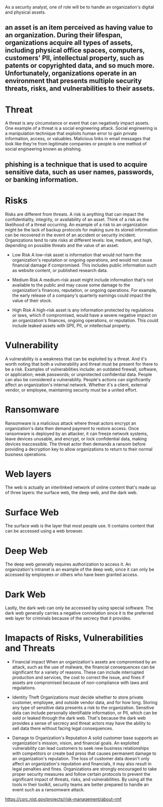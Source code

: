 As a security analyst, one of role will be to handle an organization's digital and physical assets. 

## an asset is an item perceived as having value to an organization. During their lifespan, organizations acquire all types of assets, including physical office spaces, computers, customers' PII, intellectual property, such as patents or copyrighted data, and so much more. Unfortunately, organizations operate in an environment that presents multiple security threats, risks, and vulnerabilities to their assets.

# Threat
A threat is any circumstance or event that can negatively impact assets. One example of a threat is a social engineering attack. Social engineering is a manipulation technique that exploits human error to gain private information, access, or valuables. Malicious links in email messages that look like they're from legitimate companies or people is one method of social engineering known as phishing. 

## phishing is a technique that is used to acquire sensitive data, such as user names, passwords, or banking information.

# Risks
Risks are different from threats. A risk is anything that can impact the confidentiality, integrity, or availability of an asset. Think of a risk as the likelihood of a threat occurring. An example of a risk to an organization might be the lack of backup protocols for making sure its stored information can be recovered in the event of an accident or security incident. Organizations tend to rate risks at different levels: low, medium, and high, depending on possible threats and the value of an asset.

- Low Risk
A low-risk asset is information that would not harm the organization's reputation or ongoing operations, and would not cause financial damage if compromised. This includes public information such as website content, or published research data.

- Medium Risk
A medium-risk asset might include information that's not available to the public and may cause some damage to the organization's finances, reputation, or ongoing operations. For example, the early release of a company's quarterly earnings could impact the value of their stock.

- High Risk
A high-risk asset is any information protected by regulations or laws, which if compromised, would have a severe negative impact on an organization's finances, ongoing operations, or reputation. This could include leaked assets with SPII, PII, or intellectual property.

# Vulnerability
A vulnerability is a weakness that can be exploited by a threat. And it's worth noting that both a vulnerability and threat must be present for there to be a risk. Examples of vulnerabilities include: an outdated firewall, software, or application; weak passwords; or unprotected confidential data. People can also be considered a vulnerability. People's actions can significantly affect an organization's internal network. Whether it's a client, external vendor, or employee, maintaining security must be a united effort.

# Ransomware
Ransomware is a malicious attack where threat actors encrypt an organization's data then demand payment to restore access. Once ransomware is deployed by an attacker, it can freeze network systems, leave devices unusable, and encrypt, or lock confidential data, making devices inaccessible. The threat actor then demands a ransom before providing a decryption key to allow organizations to return to their normal business operations.

# Web layers
The web is actually an interlinked network of online content that's made up of three layers: the surface web, the deep web, and the dark web.

# Surface Web
The surface web is the layer that most people use. It contains content that can be accessed using a web browser.

# Deep Web
The deep web generally requires authorization to access it. An organization's intranet is an example of the deep web, since it can only be accessed by employees or others who have been granted access.

# Dark Web
Lastly, the dark web can only be accessed by using special software. The dark web generally carries a negative connotation since it is the preferred web layer for criminals because of the secrecy that it provides.

# Imapacts of Risks, Vulnerabilities and Threats

- Financial impact 
When an organization's assets are compromised by an attack, such as the use of malware, the financial consequences can be significant for a variety of reasons. These can include interrupted production and services, the cost to correct the issue, and fines if assets are compromised because of non-compliance with laws and regulations.

- Identity Theft
Organizations must decide whether to store private customer, employee, and outside vendor data, and for how long. Storing any type of sensitive data presents a risk to the organization. Sensitive data can include personally identifiable information, or PII, which can be sold or leaked through the dark web. That's because the dark web provides a sense of secrecy and threat actors may have the ability to sell data there without facing legal consequences.

- Damage to Organization's Reputation
A solid customer base supports an organization's mission, vision, and financial goals. An exploited vulnerability can lead customers to seek new business relationships with competitors or create bad press that causes permanent damage to an organization's reputation. The loss of customer data doesn't only affect an organization's reputation and financials, it may also result in legal penalties and fines. Organizations are strongly encouraged to take proper security measures and follow certain protocols to prevent the significant impact of threats, risks, and vulnerabilities. By using all the tools in their toolkit, security teams are better prepared to handle an event such as a ransomware attack.

https://csrc.nist.gov/projects/risk-management/about-rmf